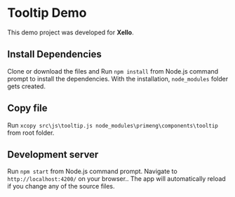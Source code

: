 # Tooltip Demo

This demo project was developed for **Xello**. 

## Install Dependencies

Clone or download the files and Run `npm install` from Node.js command prompt to install the dependencies. With the installation, `node_modules` folder gets created.

## Copy file

Run `xcopy src\js\tooltip.js node_modules\primeng\components\tooltip` from root folder.

## Development server

Run `npm start` from Node.js command prompt. Navigate to `http://localhost:4200/` on your browser.. The app will automatically reload if you change any of the source files.
